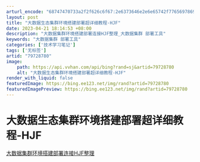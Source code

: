 ```yaml
---
arturl_encode: "68747470733a2f2f626c6f67:2e6373646e2e6e65742f77656978696e5f3337323534383838:2f61727469636c652f64657461696c732f3739373238373830"
layout: post
title: "大数据生态集群环境搭建部署超详细教程-HJF"
date: 2023-04-21 18:14:53 +08:00
description: "大数据集群环境搭建部署连接HJF整理_大数据集群 部署工具"
keywords: "大数据集群 部署工具"
categories: ['技术学习笔记']
tags: ['无标签']
artid: "79728780"
image:
    path: https://api.vvhan.com/api/bing?rand=sj&artid=79728780
    alt: "大数据生态集群环境搭建部署超详细教程-HJF"
render_with_liquid: false
featuredImage: https://bing.ee123.net/img/rand?artid=79728780
featuredImagePreview: https://bing.ee123.net/img/rand?artid=79728780
---
```


# 大数据生态集群环境搭建部署超详细教程-HJF

[大数据集群环境搭建部署连接HJF整理](http://https//pan.baidu.com/s/1jwI7BWBD99QaxMg6grOGPg)